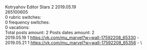 Kotryahov	Editor Stars 2 2019.05.19\
265100605\
0 rubric switches:\
0 frequency switches:\
0 vacations:\
Total posts amount: 2	Posts dates amount: 2\
2019.05.19 1 https://vk.com/mu_marvel?w=wall-17592208_65330 - \
2019.05.21 1 https://vk.com/mu_marvel?w=wall-17592208_65356 - \
